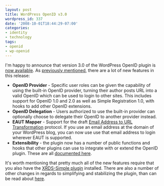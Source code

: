 ```yaml
---
layout: post
title: WordPress OpenID v3.0
wordpress_id: 337
date: '2008-10-01T18:44:29-07:00'
categories:
- identity
- technology
tags:
- openid
- wp-openid
---
```

I'm happy to announce that version 3.0 of the WordPress OpenID plugin is [now available][].  As [previously mentioned][], there are a lot of new features in this release:

  - **OpenID Provider** - Specific user roles can be given the capability of using the built-in OpenID provider, turning their author posts URL into a valid OpenID which can be used to login to other sites.  This includes support for OpenID 1.0 and 2.0 as well as Simple Registration 1.0, with hooks to add other OpenID extensions.
  - **OpenID Delegation** - Users authorized to use the built-in provider can optionally choose to delegate their OpenID to another provider instead.
  - **EAUT Mapper** - Support for the draft [Email Address to URL Transformation][eaut] protocol.  If you use an email address at the domain of your WordPress blog, you can now use use that email address to login wherever EAUT is supported.
  - **Extensibility** - the plugin now has a number of public functions and hooks that other plugins can use to integrate with or extend the OpenID plugin.  These are all [documented here][].

It's worth mentioning that pretty much all of the new features require that you also have the [XRDS-Simple plugin][] installed.  There are also a number of other changes in regards to simplifying and stabilizing the plugin, than can be read about [here][faster-stronger-better].

[now available]: http://wordpress.org/extend/plugins/openid/
[previously mentioned]: http://willnorris.com/2008/09/the-next-steps-with-wp-openid
[eaut]: http://eaut.org
[documented here]: http://wiki.diso-project.org/WordPress-OpenID
[XRDS-Simple plugin]: http://wordpress.org/extend/plugins/xrds-simple/
[faster-stronger-better]: http://willnorris.com/2008/09/wp-openid-faster-stronger-better
